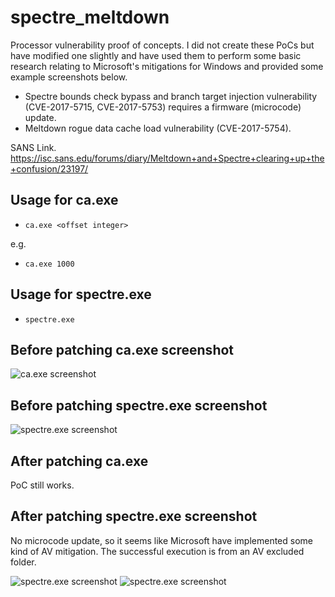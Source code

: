 # spectre_meltdown

Processor vulnerability proof of concepts. I did not create these PoCs but have modified one slightly and have used them to perform some basic research relating to Microsoft's mitigations for Windows and provided some example screenshots below.

- Spectre bounds check bypass and branch target injection vulnerability (CVE-2017-5715, CVE-2017-5753) requires a firmware (microcode) update.
- Meltdown rogue data cache load vulnerability (CVE-2017-5754).

SANS Link. https://isc.sans.edu/forums/diary/Meltdown+and+Spectre+clearing+up+the+confusion/23197/

## Usage for ca.exe
- `ca.exe <offset integer>`

e.g. 
- `ca.exe 1000`

## Usage for spectre.exe
- `spectre.exe`

## Before patching ca.exe screenshot

![ca.exe screenshot](https://github.com/bao7uo/spectre_meltdown/raw/master/images/ca_screenshot.png)

## Before patching spectre.exe screenshot

![spectre.exe screenshot](https://github.com/bao7uo/spectre_meltdown/raw/master/images/spectre_screenshot.png)

## After patching ca.exe

PoC still works.

## After patching spectre.exe screenshot

No microcode update, so it seems like Microsoft have implemented some kind of AV mitigation. The successful execution is from an AV excluded folder.

![spectre.exe screenshot](https://github.com/bao7uo/spectre_meltdown/raw/master/images/spectre_after_screenshot.png)
![spectre.exe screenshot](https://github.com/bao7uo/spectre_meltdown/raw/master/images/spectre_av_screenshot.png)
